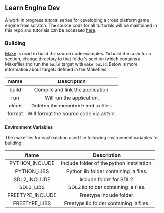 ## Learn Engine Dev

A work in progress tutorial series for developing a cross platform game engine from scratch.  The source code for all turtorials will be maintained in this repo and tutorials can be accessed [here](https://chukobyte.github.io/learn-engine-dev/).

### Building

[Make](https://www.gnu.org/software/make/) is used to build the source code examples.  To build the code for a section, change directory to that folder's section (which contains a Makefile) and run the `build` target with `make build`.  Below is more information about targets defined in the Makefiles.

| Name   | Description                                  |
|:------:|:--------------------------------------------:|
| build  | Compile and link the application.            |
| run    | Will run the application.                    |
| clean  | Deletes the executable and .o files.         |
| format | Will format the source code via astyle.      |

#### Environment Variables

The makefiles for each section used the following environment variables for building:

| Name             | Description                                |
|:----------------:|:------------------------------------------:|
| PYTHON_INCLUDE   | Include folder of the python installation. |
| PYTHON_LIBS      | Python lib folder containing .a files.     |
| SDL2_INCLUDE     | Include folder for SDL2.                   |
| SDL2_LIBS        | SDL2 lib folder containing .a files.       |
| FREETYPE_INCLUDE | Freetype include folder.                   |
| FREETYPE_LIBS    | Freetype lib folder containing .a files.   |

